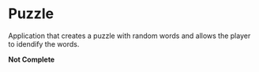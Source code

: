 # Puzzle

Application that creates a puzzle with random words and allows the player to idendify the words.

____________Not Complete____________
